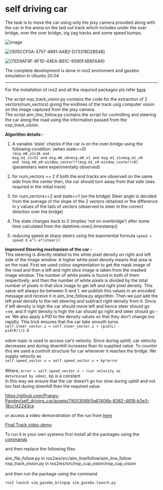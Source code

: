 # self driving car

The task is to move the car using only the pixy camera provided along with the car in the arena on the laid out track which includes under the over bridge, over the over bridge, zig zag tracks and some speed bumps.

![image](https://user-images.githubusercontent.com/79053599/179040830-9c331b0b-118d-47cb-a063-781e238e5e18.png)

![{905CCF0A-3757-4891-A4B2-D73319D2B548}](https://github.com/user-attachments/assets/35a64ac6-7fb8-4460-a671-a0d6d96385e9)

![{7EE9AF9F-8F1D-44EA-B61C-9580F4B6FAA9}](https://github.com/user-attachments/assets/8f77a880-1e40-4052-95bc-3c70b359924f)


The complete development is done in ros2 enviroment and gazebo simulation in Ubuntu 20.04
<hr>
For the installation of ros2 and all the required packages pls refer <a href='https://nxp.gitbook.io/nxp-aim'>here</a>

The script nxp_track_vision.py contains the code for the extraction of 2 vectors(num_vectors) giving the endlines of the track usig computer vision on the image captured from the pixy camera.<br>
The script aim_line_follow.py contains the script for controlling and steering the car along the road using the information passed from the nxp_track_vision.

<b>Algorithm details</b>:-

1. A variable ‘state’ checks if the car is on the over-bridge using the following condition: (when state==0)<br>
<code>(msg.m0_x1>26 and msg.m1_x1<52 and msg.m0_x0<msg.m0_x1 
and msg.m1_x1<msg.m1_x0 and (msg.m0_x0-window_center)*(msg.m1_x0-window_center)<0)</code> 
(parameters were experimentally observed)

2. for num_vectors == 2
if both the end tracks are observed on the same side from the center then, the car should turn away from that side (was required in the initial track)

3. for num_vectors==2 and state==1 (on the bridge)
Steer angle is decided from the average of the slope of the 2 vectors obtained or the difference in y values of the tails of vectors (observed to steer in the correct direction over the bridge) 

4. The state changes back to 0 (implies ‘not on overbridge’) after some time calculated from the datetime.now().timestamp()

5. reducing speed at sharp steers using the exponential formula 
<code>speed = speed X e^(-a*|steer|)</code>  

<b>Improved Steering mechanism of the car - </b><br>
This steering is directly related to the white pixel density on right and left side of the image window. A higher white pixel density means that area is on the road. First we used colour segmentation to get the mask image of the road and then a left and right slice image is taken from the masked image window. The number of white pixels is found in both of them respectively, and then the number of white pixels is divided by the total number of pixels in that slice image to get left and right pixel density. This value will always be between 0 and 1. we publish this values in an encoded message and receive it in aim_line_follow.py algorithm. Then we just add the left pixel density to the net steering and subtract right density from it. Since if left density is high the car should move left and hence steer should go +ve, and if right density is high the car should go right and steer should go -ve. We also apply a PID to the density values so that they don’t change too rapidly. This trick ensures that the car take smooth turns.<br> 
<code>self.steer_vector.z = self.steer_vector.z + (pid(L) - pid(R))/2.0</code><br><br>
odom topic is used to access car’s velocity. Since during uphill, car velocity decreases and during downhill increases than its supplied value. To counter this we used a controll structure for car whenever it reaches the bridge. We supply velocity as<br>
<code>self.speed_vector.x = self.speed_vector.x + kp*error</code> <br><br>
Where, <code>error = self.speed_vector.x – (car velocity as determined by odom)</code>, kp is a constant <br>
In this way we ensure that the car doesn’t go too slow during uphill and not too fast during downhill than the required value.<br>






https://github.com/Pranay-Pandey/self_driving_car/assets/79053599/5a67406b-8382-4818-b3e3-18cc142243ce


or access a video demonstration of the run from <a href='https://github.com/Pranay-Pandey/self_driving_car/blob/main/Self_driving_car.mp4'>here</a>


<a href = "https://github.com/Pranay-Pandey/self_driving_car/blob/main/SDC.mp4">Final Track video demo</a>




To run it in your own systems first install all the packages using the <a href='https://nxp.gitbook.io/nxp-aim/installation-of-nxp-gazebo'>commands</a>

and then replace the following files

aim_file_follow.py in ros2ws/src/aim_line/follow/aim_line_follow<br>
nxp_track_vision.py in ros2ws/src/nxp_cup_vision/nxp_cup_vision<br><br>
and then run the package using the command
<pre><code>ros2 launch sim_gazebo_bringup sim_gazebo.launch.py</code></pre>



